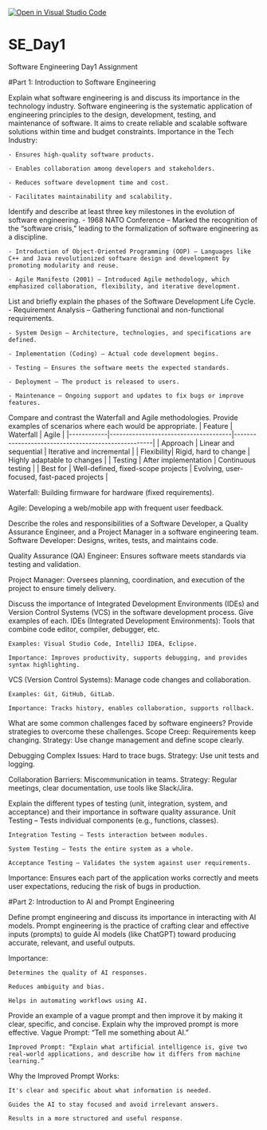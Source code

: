 [![Open in Visual Studio Code](https://classroom.github.com/assets/open-in-vscode-2e0aaae1b6195c2367325f4f02e2d04e9abb55f0b24a779b69b11b9e10269abc.svg)](https://classroom.github.com/online_ide?assignment_repo_id=19150740&assignment_repo_type=AssignmentRepo)
# SE_Day1
Software Engineering Day1 Assignment

#Part 1: Introduction to Software Engineering

Explain what software engineering is and discuss its importance in the technology industry.
Software engineering is the systematic application of engineering principles to the design, development, testing, and maintenance of software. It aims to create reliable and scalable software solutions within time and budget constraints.
Importance in the Tech Industry:

    - Ensures high-quality software products.

    - Enables collaboration among developers and stakeholders.

    - Reduces software development time and cost.

    - Facilitates maintainability and scalability.

Identify and describe at least three key milestones in the evolution of software engineering.
    - 1968 NATO Conference – Marked the recognition of the “software crisis,” leading to the formalization of software engineering as a discipline.

    - Introduction of Object-Oriented Programming (OOP) – Languages like C++ and Java revolutionized software design and development by promoting modularity and reuse.

    - Agile Manifesto (2001) – Introduced Agile methodology, which emphasized collaboration, flexibility, and iterative development.

List and briefly explain the phases of the Software Development Life Cycle.
    - Requirement Analysis – Gathering functional and non-functional requirements.

    - System Design – Architecture, technologies, and specifications are defined.

    - Implementation (Coding) – Actual code development begins.

    - Testing – Ensures the software meets the expected standards.

    - Deployment – The product is released to users.

    - Maintenance – Ongoing support and updates to fix bugs or improve features.

Compare and contrast the Waterfall and Agile methodologies. Provide examples of scenarios where each would be appropriate.
| Feature    | Waterfall                            | Agile                                              |
|------------|--------------------------------------|----------------------------------------------------|
| Approach   | Linear and sequential                | Iterative and incremental                          |
| Flexibility| Rigid, hard to change                | Highly adaptable to changes                        |
| Testing    | After implementation                 | Continuous testing                                 |
| Best for   | Well-defined, fixed-scope projects   | Evolving, user-focused, fast-paced projects        |

Waterfall: Building firmware for hardware (fixed requirements).

Agile: Developing a web/mobile app with frequent user feedback.

Describe the roles and responsibilities of a Software Developer, a Quality Assurance Engineer, and a Project Manager in a software engineering team.
Software Developer: Designs, writes, tests, and maintains code.

Quality Assurance (QA) Engineer: Ensures software meets standards via testing and validation.

Project Manager: Oversees planning, coordination, and execution of the project to ensure timely delivery.

Discuss the importance of Integrated Development Environments (IDEs) and Version Control Systems (VCS) in the software development process. Give examples of each.
IDEs (Integrated Development Environments): Tools that combine code editor, compiler, debugger, etc.

    Examples: Visual Studio Code, IntelliJ IDEA, Eclipse.

    Importance: Improves productivity, supports debugging, and provides syntax highlighting.

VCS (Version Control Systems): Manage code changes and collaboration.

    Examples: Git, GitHub, GitLab.

    Importance: Tracks history, enables collaboration, supports rollback.

What are some common challenges faced by software engineers? Provide strategies to overcome these challenges.
Scope Creep: Requirements keep changing.
Strategy: Use change management and define scope clearly.

Debugging Complex Issues: Hard to trace bugs.
Strategy: Use unit tests and logging.

Collaboration Barriers: Miscommunication in teams.
Strategy: Regular meetings, clear documentation, use tools like Slack/Jira.

Explain the different types of testing (unit, integration, system, and acceptance) and their importance in software quality assurance.
    Unit Testing – Tests individual components (e.g., functions, classes).

    Integration Testing – Tests interaction between modules.

    System Testing – Tests the entire system as a whole.

    Acceptance Testing – Validates the system against user requirements.

Importance: Ensures each part of the application works correctly and meets user expectations, reducing the risk of bugs in production.

#Part 2: Introduction to AI and Prompt Engineering

Define prompt engineering and discuss its importance in interacting with AI models.
Prompt engineering is the practice of crafting clear and effective inputs (prompts) to guide AI models (like ChatGPT) toward producing accurate, relevant, and useful outputs.

Importance:

    Determines the quality of AI responses.

    Reduces ambiguity and bias.

    Helps in automating workflows using AI.

Provide an example of a vague prompt and then improve it by making it clear, specific, and concise. Explain why the improved prompt is more effective.
    Vague Prompt: “Tell me something about AI.”

    Improved Prompt: “Explain what artificial intelligence is, give two real-world applications, and describe how it differs from machine learning.”

Why the Improved Prompt Works:

    It's clear and specific about what information is needed.

    Guides the AI to stay focused and avoid irrelevant answers.

    Results in a more structured and useful response.
    